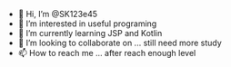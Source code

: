 - 👋 Hi, I’m @SK123e45
- 👀 I’m interested in useful programing
- 🌱 I’m currently learning JSP and Kotlin
- 💞️ I’m looking to collaborate on ... still need more study
- 📫 How to reach me ... after reach enough level

<!---
SK123e45/SK123e45 is a ✨ special ✨ repository because its `README.md` (this file) appears on your GitHub profile.
You can click the Preview link to take a look at your changes.
--->
